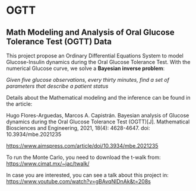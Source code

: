 # OGTT
## Math Modeling and Analysis of Oral Glucose Tolerance Test (OGTT) Data 

This project propose an Ordinary Differential Equations System to model Glucose-Insulin dynamics during the Oral Glucose Tolerance Test. With the numerical Glucose curve, we solve a __Bayesian inverse problem__:

_Given five glucose observations, every thirty minutes, find a set of parameters that describe a patient status_

Details about the Mathematical modeling and the inference can be found in the article:

Hugo Flores-Arguedas, Marcos A. Capistrán. Bayesian analysis of Glucose dynamics during the Oral Glucose Tolerance Test (OGTT)[J]. Mathematical Biosciences and Engineering, 2021, 18(4): 4628-4647. doi: 10.3934/mbe.2021235

<https://www.aimspress.com/article/doi/10.3934/mbe.2021235>

To run the Monte Carlo, you need to download the t-walk from:
<https://www.cimat.mx/~jac/twalk/>

In case you are interested, you can see a talk about this project in:
<https://www.youtube.com/watch?v=gBAvqNIDnAk&t=208s> 